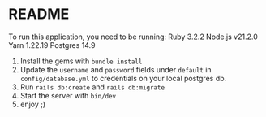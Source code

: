# README

To run this application, you need to be running:
Ruby 3.2.2
Node.js v21.2.0
Yarn 1.22.19
Postgres 14.9

1) Install the gems with `bundle install`
2) Update the `username` and `password` fields under `default` in `config/database.yml` to credentials on your local postgres db.
3) Run `rails db:create` and `rails db:migrate`
4) Start the server with `bin/dev`
5) enjoy ;)
